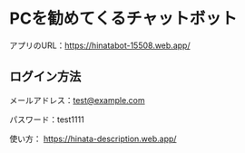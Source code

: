 # PCを勧めてくるチャットボット
アプリのURL：https://hinatabot-15508.web.app/  

## ログイン方法  
メールアドレス：test@example.com

パスワード：test1111

使い方：
https://hinata-description.web.app/
